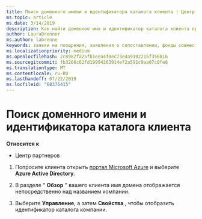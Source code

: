 ```yaml
---
title: Поиск доменного имени и идентификатора каталога клиента | Центр партнеров
ms.topic: article
ms.date: 3/14/2019
description: Как найти доменное имя и идентификатор каталога клиента при отправке утверждения
author: LauraBrenner
ms.author: labrenne
keywords: заявки на поощрения, заявления о сопоставлении, фонды совместных операций, OSA, ISV, прибыль, имя домена, идентификатор каталога
ms.localizationpriority: medium
ms.openlocfilehash: 2c8982fa25fb1eea4f0ec73e4a9102215f356816
ms.sourcegitcommit: fb3266c62fd19994263914ef2a591c9aa07c0fe8
ms.translationtype: MT
ms.contentlocale: ru-RU
ms.lasthandoff: 07/22/2019
ms.locfileid: "68376415"
---
```

# <a name="find-your-customers-domain-name-and-directory-id"></a>Поиск доменного имени и идентификатора каталога клиента

**Относится к**

-  Центр партнеров

1.  Попросите клиента открыть [портал Microsoft Azure](https://ms.portal.azure.com/#home) и выберите **Azure Active Directory**. 

2.  В разделе " **Обзор** " вашего клиента имя домена отображается непосредственно над названием компании.  

3.  Выберите **Управление**, а затем **Свойства** , чтобы отобразить идентификатор каталога компании.
